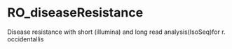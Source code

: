 # RO_diseaseResistance
Disease resistance with short (illumina) and long read analysis(IsoSeq)for r. occidentallis
